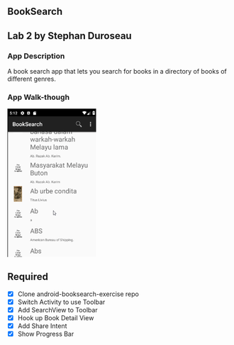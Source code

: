 ## BookSearch

## Lab 2 by Stephan Duroseau

### App Description
A book search app that lets you search for books in a directory of books of different genres.

### App Walk-though
<img src="https://github.com/SJDuro45/BookSearch-Lab/blob/master/booksearch.gif" width=200><br>

## Required
- [X] Clone android-booksearch-exercise repo 
- [X] Switch Activity to use Toolbar
- [X] Add SearchView to Toolbar
- [X] Hook up Book Detail View
- [X] Add Share Intent
- [X] Show Progress Bar
